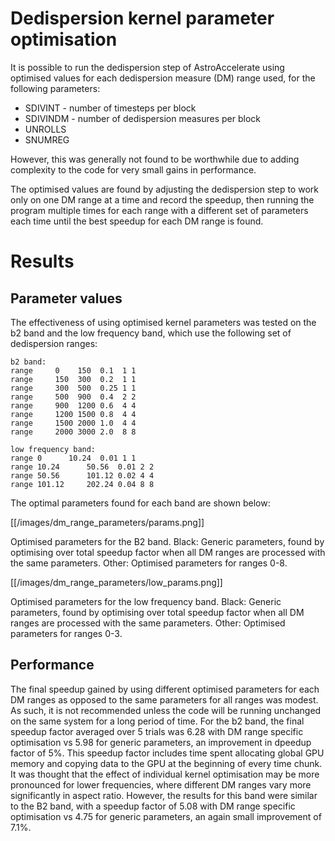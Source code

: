# **Dedispersion kernel parameter optimisation**

It is possible to run the dedispersion step of AstroAccelerate using optimised values for each dedispersion measure (DM) range used, for the following parameters:
* SDIVINT - number of timesteps per block
* SDIVINDM - number of dedispersion measures per block
* UNROLLS
* SNUMREG

However, this was generally not found to be worthwhile due to adding complexity to the code for very small gains in performance.  

The optimised values are found by adjusting the dedispersion step to work only on one DM range at a time and record the speedup, then running the program multiple times for each range with a different set of parameters each time until the best speedup for each DM range is found. 

# Results
## Parameter values
The effectiveness of using optimised kernel parameters was tested on the b2 band and the low frequency band, which use the following set of dedispersion ranges:  

    b2 band:  
    range     0    150  0.1  1 1  
    range     150  300  0.2  1 1  
    range     300  500  0.25 1 1   
    range     500  900  0.4  2 2  
    range     900  1200 0.6  4 4  
    range     1200 1500 0.8  4 4  
    range     1500 2000 1.0  4 4  
    range     2000 3000 2.0  8 8  

    low frequency band:  
    range 0	  	 10.24	0.01 1 1  
    range 10.24		 50.56	0.01 2 2  
    range 50.56		 101.12	0.02 4 4  
    range 101.12	 202.24	0.04 8 8  

The optimal parameters found for each band are shown below:

[[/images/dm_range_parameters/params.png]]

Optimised parameters for the B2 band. Black: Generic parameters, found by optimising over total speedup factor when all DM ranges are processed with the same parameters. Other: Optimised parameters for ranges 0-8.

[[/images/dm_range_parameters/low_params.png]]

Optimised parameters for the low frequency band. Black: Generic parameters, found by optimising over total speedup factor when all DM ranges are processed with the same parameters. Other: Optimised parameters for ranges 0-3.

## Performance
The final speedup gained by using different optimised parameters for each DM ranges as opposed to the same parameters for all ranges was modest. As such, it is not recommended unless the code will be running unchanged on the same system for a long period of time. For the b2 band, the final speedup factor averaged over 5 trials was 6.28 with DM range specific optimisation vs 5.98 for generic parameters, an improvement in dpeedup factor of 5\%. This speedup factor includes time spent allocating global GPU memory and copying data to the GPU at the beginning of every time chunk. It was thought that the effect of individual kernel optimisation may be more pronounced for lower frequencies, where different DM ranges vary more significantly in aspect ratio. However, the results for this band were similar to the B2 band, with a speedup factor of 5.08 with DM range specific optimisation vs 4.75 for generic parameters, an again small improvement of 7.1\%.